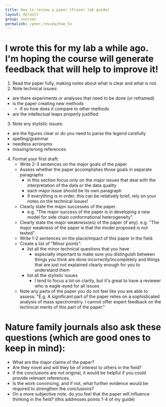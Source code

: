 ```yaml
---
title: How to review a paper (Fraser lab guide)
layout: default
group: courses
permalink: /peer_review/how_to
---
```


# I wrote this for my lab a while ago. I'm hoping the course will generate feedback that will help to improve it!

1. Read the paper fully, making notes about what is clear and what is not.
2. Note technical issues:
  - are there experiments or analyses that need to be done (or reframed)
  - is the paper creating new methods
    * if so how does it compare to other methods
  -  are the intellectual leaps properly justified
3. Note any stylistic issues:
  - are the figures clear or do you need to parse the legend carefully
  - spelling/grammar
  - needless acronyms
  - missing/wrong references
4. Format your first draft:
    - Write 2-3 sentences on the major goals of the paper
    - Assess whether the paper accomplishes   those goals in separate paragraphs
      * in this section focus only on the major   issues that deal with the interpretation  of the data or the data quality
      * each major issue should be its own  paragraph
      * if everything is in order, this can be  relatively brief, rely on your notes on   the technical issues!
    - Clearly state the major successes of the  paper.
        * e.g. "The major success of the paper is   in developing a new model for side chain  conformational heterogeneity".
    - Clearly state the major weakness(es) of   the paper (if any). e.g. "The major weakness  of the paper is that the model proposed is  not tested".
    - Write 1-2 sentences on the place/impact of  this paper in the field.
    - Create a list of "Minor points":
      * list all the minor technical questions  that you have
        * especially important to make sure you   distinguish between things you think are  done incorrectly/incompletely and things  that are just not explained clearly   enough for you to understand them
      * list all the stylistic issues
        * I tend to focus a lot on clarity, but   it's great to have a reviewer who is  eagle-eyed for all issues
    - Note any parts of the paper you do not feel like you are able to assess: "E.g. A significant part of the paper relies on a sophisticated analysis of mass spectrometry. I cannot offer expert feedback on the technical merits of this part of the paper."

# Nature family journals also ask these questions (which are good ones to keep in mind):

- What are the major claims of the paper?
- Are they novel and will they be of interest to others in the field?
- If the conclusions are not original, it would be helpful if you could provide relevant references.
- Is the work convincing, and if not, what further evidence would be required to strengthen the conclusions?
- On a more subjective note, do you feel that the paper will influence thinking in the field? (this addresses points 1-4 of my guide)
